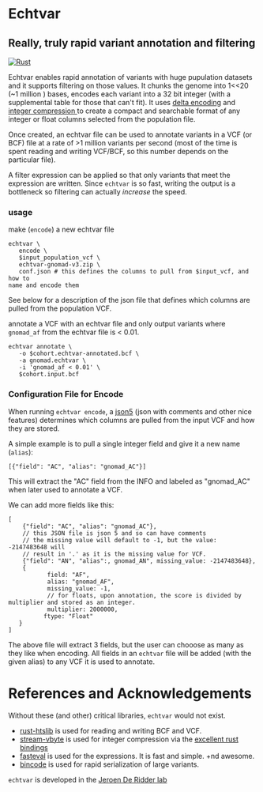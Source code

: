 # Echtvar
## Really, truly rapid variant annotation and filtering 

[![Rust](https://github.com/brentp/echtvar/actions/workflows/ci.yml/badge.svg)](https://github.com/brentp/echtvar/actions/workflows/ci.yml)

Echtvar enables rapid annotation of variants with huge pupulation datasets and
it supports filtering on those values. It chunks the genome into 1<<20 (~1 million
) bases, encodes each variant into a 32 bit integer (with a supplemental table
for those that can't fit). It uses [delta
encoding](https://en.wikipedia.org/wiki/Delta_encoding)
and [integer compression
](https://lemire.me/blog/2017/09/27/stream-vbyte-breaking-new-speed-records-for-integer-compression/)
to create a compact and searchable format of any integer or float columns
selected from the population file.

Once created, an echtvar file can be used to annotate variants in a VCF (or
BCF) file at a rate of >1 million variants per second (most of the time is spent
reading and writing VCF/BCF, so this number depends on the particular file).

A filter expression can be applied so that only variants that meet the
expression are written. Since `echtvar` is so fast, writing the output is a bottleneck
so filtering can actually *increase* the speed.

### usage

make (`encode`) a new echtvar file 

```
echtvar \
   encode \
   $input_population_vcf \
   echtvar-gnomad-v3.zip \
   conf.json # this defines the columns to pull from $input_vcf, and how to
name and encode them

```

See below for a description of the json file that defines which columns are
pulled from the population VCF.

annotate a VCF with an echtvar file and only output variants where `gnomad_af`
from the echtvar file is < 0.01.

```
echtvar annotate \
   -o $cohort.echtvar-annotated.bcf \
   -a gnomad.echtvar \
   -i 'gnomad_af < 0.01' \
   $cohort.input.bcf
```

### Configuration File for Encode

When running `echtvar encode`, a [json5](https://json5.org/) (json with
comments and other nice features) determines which columns are pulled from the
input VCF and how they are stored.

A simple example is to pull a single integer field and give it a new name (`alias`):

```
[{"field": "AC", "alias": "gnomad_AC"}]
```

This will extract the "AC" field from the INFO and labeled as "gnomad_AC" when
later used to annotate a VCF.

We can add more fields like this:

```
[
    {"field": "AC", "alias": "gnomad_AC"},
    // this JSON file is json 5 and so can have comments
    // the missing value will default to -1, but the value: -2147483648 will
    // result in '.' as it is the missing value for VCF.
    {"field": "AN", "alias":, gnomad_AN", missing_value: -2147483648},
    {
           field: "AF",
           alias: "gnomad_AF",
           missing_value: -1,
           // for floats, upon annotation, the score is divided by multiplier and stored as an integer.
           multiplier: 2000000,
          ftype: "Float"
   }
]
```

The above file will extract 3 fields, but the user can chooose as many as they like when encoding.
All fields in an `echtvar` file will be added (with the given alias) to any VCF it is used to annotate.

# References and Acknowledgements

Without these (and other) critical libraries, `echtvar` would not exist.

+ [rust-htslib](https://github.com/rust-bio/rust-htslib) is used for reading and writing BCF and VCF.
+ [stream-vbyte](https://lemire.me/blog/2017/09/27/stream-vbyte-breaking-new-speed-records-for-integer-compression/) is used for integer compression via the [excellent rust bindings](https://bitbucket.org/marshallpierce/stream-vbyte-rust/src/master/)
+ [fasteval](https://github.com/likebike/fasteval) is used for the expressions. It is fast and simple.
+nd awesome.
+ [bincode](https://docs.rs/bincode/latest/bincode/) is used for rapid serialization of large variants.


`echtvar` is developed in the [Jeroen De Ridder lab](https://www.umcutrecht.nl/en/research/researchers/de-ridder-jeroen-j)
